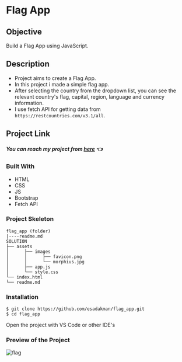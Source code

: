 # Flag App

## Objective

Build a Flag App using JavaScript.

## Description

- Project aims to create a Flag App. 
- In this project i made a simple flag app.
- After selecting the country from the dropdown list, you can see the relevant country's flag, capital, region, language and currency information.
- I use fetch API for getting data from `https://restcountries.com/v3.1/all`.

## Project Link

##### You can reach my project from [here](https://flag-app-bootstrap.netlify.app/) 👈

### Built With

- HTML
- CSS
- JS
- Bootstrap
- Fetch API

### Project Skeleton

```
flag_app (folder)
|----readme.md
SOLUTION
├── assets
│      ├── images
│      │      ├── favicon.png 
│      │      └── morphius.jpg 
│      ├── app.js
│      └── style.css
└── index.html
└── readme.md
```

### Installation

```
$ git clone https://github.com/esadakman/flag_app.git
$ cd flag_app
```

Open the project with VS Code or other IDE's

### Preview of the Project

![flag](https://user-images.githubusercontent.com/98649983/180999412-48c68d83-ae63-49cd-b42a-07404db5fef0.gif)
